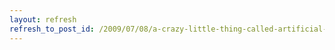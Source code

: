 ```yaml
---
layout: refresh
refresh_to_post_id: /2009/07/08/a-crazy-little-thing-called-artificial-love
---
```

